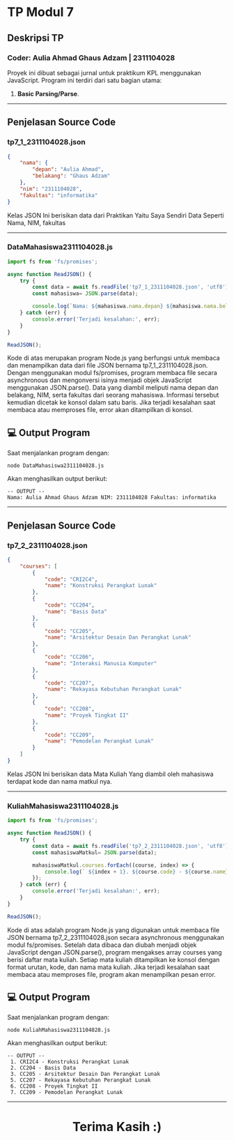 # TP Modul 7

## Deskripsi TP
<h3>Coder: Aulia Ahmad Ghaus Adzam | 2311104028</h3>

Proyek ini dibuat sebagai jurnal untuk praktikum KPL menggunakan JavaScript. Program ini terdiri dari satu bagian utama:
1. **Basic Parsing/Parse**.

---

## Penjelasan Source Code

### tp7_1_2311104028.json
```json
{
    "nama": {
        "depan": "Aulia Ahmad",
        "belakang": "Ghaus Adzam"
    },
    "nim": "2311104028",
    "fakultas": "informatika"
}

```
<p>Kelas JSON Ini berisikan data dari Praktikan Yaitu Saya Sendiri Data Seperti Nama, NIM, fakultas</p>

---

### DataMahasiswa2311104028.js
```javascript
import fs from 'fs/promises'; 

async function ReadJSON() {
    try {
        const data = await fs.readFile('tp7_1_2311104028.json', 'utf8');
        const mahasiswa= JSON.parse(data);

        console.log(`Nama: ${mahasiswa.nama.depan} ${mahasiswa.nama.belakang} NIM: ${mahasiswa.nim} Fakultas: ${mahasiswa.fakultas} `);
    } catch (err) {
        console.error('Terjadi kesalahan:', err);
    }
}

ReadJSON();

```
<p>Kode di atas merupakan program Node.js yang berfungsi untuk membaca dan menampilkan data dari file JSON bernama tp7_1_2311104028.json. Dengan menggunakan modul fs/promises, program membaca file secara asynchronous dan mengonversi isinya menjadi objek JavaScript menggunakan JSON.parse(). Data yang diambil meliputi nama depan dan belakang, NIM, serta fakultas dari seorang mahasiswa. Informasi tersebut kemudian dicetak ke konsol dalam satu baris. Jika terjadi kesalahan saat membaca atau memproses file, error akan ditampilkan di konsol.</p>

## 💻 Output Program
Saat menjalankan program dengan:
```
node DataMahasiswa2311104028.js
```
Akan menghasilkan output berikut:
```
-- OUTPUT --
Nama: Aulia Ahmad Ghaus Adzam NIM: 2311104028 Fakultas: informatika 
```

---

## Penjelasan Source Code

### tp7_2_2311104028.json
```json
{
    "courses": [
		{
			"code": "CRI2C4",
			"name": "Konstruksi Perangkat Lunak"
		},
		{
			"code": "CC204",
			"name": "Basis Data"
		},
		{
			"code": "CC205",
			"name": "Arsitektur Desain Dan Perangkat Lunak"
		},
		{
			"code": "CC206",
			"name": "Interaksi Manusia Komputer"
		},
		{
			"code": "CC207",
			"name": "Rekayasa Kebutuhan Perangkat Lunak"
		},
		{
			"code": "CC208",
			"name": "Proyek Tingkat II"
		},
		{
			"code": "CC209",
			"name": "Pemodelan Perangkat Lunak"
		}
	]
}

```
<p>Kelas JSON Ini berisikan data Mata Kuliah Yang diambil oleh mahasiswa terdapat kode dan nama matkul nya.</p>

---

### KuliahMahasiswa2311104028.js
```javascript
import fs from 'fs/promises'; 

async function ReadJSON() {
    try {
        const data = await fs.readFile('tp7_2_2311104028.json', 'utf8');
        const mahasiswaMatkul= JSON.parse(data);

        mahasiswaMatkul.courses.forEach((course, index) => {
            console.log(` ${index + 1}. ${course.code} - ${course.name}`);
        });
    } catch (err) {
        console.error('Terjadi kesalahan:', err);
    }
}

ReadJSON();

```
<p>Kode di atas adalah program Node.js yang digunakan untuk membaca file JSON bernama tp7_2_2311104028.json secara asynchronous menggunakan modul fs/promises. Setelah data dibaca dan diubah menjadi objek JavaScript dengan JSON.parse(), program mengakses array courses yang berisi daftar mata kuliah. Setiap mata kuliah ditampilkan ke konsol dengan format urutan, kode, dan nama mata kuliah. Jika terjadi kesalahan saat membaca atau memproses file, program akan menampilkan pesan error.</p>

## 💻 Output Program
Saat menjalankan program dengan:
```
node KuliahMahasiswa2311104028.js
```
Akan menghasilkan output berikut:
```
-- OUTPUT --
 1. CRI2C4 - Konstruksi Perangkat Lunak
 2. CC204 - Basis Data
 3. CC205 - Arsitektur Desain Dan Perangkat Lunak
 5. CC207 - Rekayasa Kebutuhan Perangkat Lunak
 6. CC208 - Proyek Tingkat II
 7. CC209 - Pemodelan Perangkat Lunak
```

---

<h1 style ='text-align: center'>Terima Kasih :)</h1>